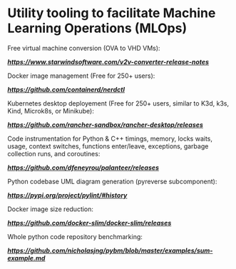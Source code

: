 # Utility tooling to facilitate Machine Learning Operations (MLOps)

Free virtual machine conversion (OVA to VHD VMs):

  ***https://www.starwindsoftware.com/v2v-converter-release-notes***

Docker image management (Free for 250+ users):

***https://github.com/containerd/nerdctl***

Kubernetes desktop deployement (Free for 250+ users, similar to K3d, k3s, Kind, Microk8s, or Minikube):

***https://github.com/rancher-sandbox/rancher-desktop/releases***

Code instrumentation for Python & C++ timings, memory, locks waits, usage, context switches, functions enter/leave, exceptions, garbage collection runs, and coroutines:

***https://github.com/dfeneyrou/palanteer/releases***

Python codebase UML diagram generation (pyreverse subcomponent):

***https://pypi.org/project/pylint/#history***

Docker image size reduction:

***https://github.com/docker-slim/docker-slim/releases***

Whole python code repository benchmarking:

***https://github.com/nicholasjng/pybm/blob/master/examples/sum-example.md***
